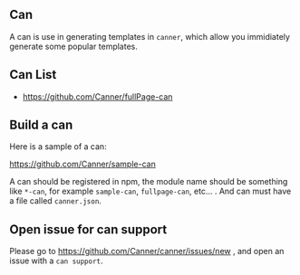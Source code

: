 ## Can

A can is use in generating templates in `canner`, which allow you immidiately generate some popular templates.

## Can List

- https://github.com/Canner/fullPage-can

## Build a can

Here is a sample of a can:

https://github.com/Canner/sample-can

A can should be registered in npm, the module name should be something like `*-can`, for example `sample-can`, `fullpage-can`, etc... .  And can must have a file called `canner.json`.

## Open issue for can support

Please go to https://github.com/Canner/canner/issues/new , and open an issue with a `can support`.
